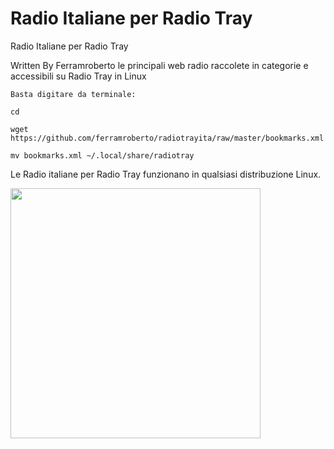 Radio Italiane per Radio Tray
============

Radio Italiane per Radio Tray

Written By Ferramroberto
le principali web radio raccolete in categorie e accessibili su Radio Tray in Linux


```
Basta digitare da terminale:

cd

wget https://github.com/ferramroberto/radiotrayita/raw/master/bookmarks.xml

mv bookmarks.xml ~/.local/share/radiotray

```

Le Radio italiane per Radio Tray funzionano in qualsiasi distribuzione Linux.

<a href="https://lh6.googleusercontent.com/-hDdhr1ZMqKw/UX0IOG_wIrI/AAAAAAABDy0/3zYCeV9plV0/s800/radiotray-ubuntu-ita.png"><img  src="https://lh6.googleusercontent.com/-hDdhr1ZMqKw/UX0IOG_wIrI/AAAAAAABDy0/3zYCeV9plV0/s800/radiotray-ubuntu-ita.png" width="400" />

